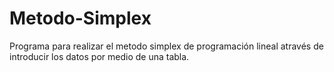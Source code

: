 # Metodo-Simplex
Programa para realizar el metodo simplex de programación lineal através de introducir los datos por medio de una tabla.
